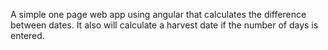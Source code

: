 A simple one page web app using angular that calculates the difference between dates.  It also will calculate a harvest date if the number of days is entered.
